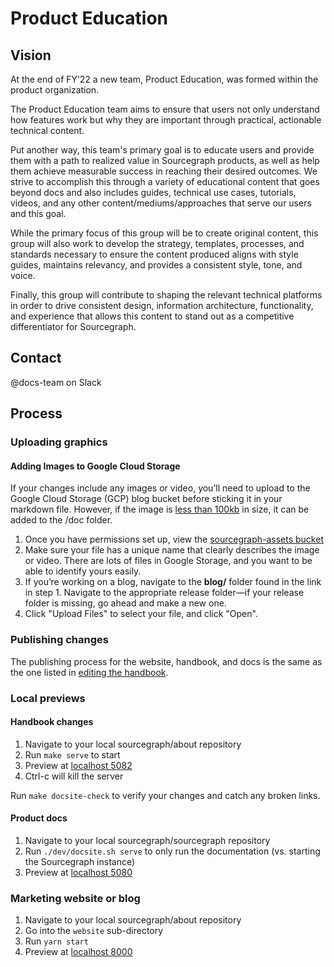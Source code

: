 # Product Education

## Vision

At the end of FY’22 a new team, Product Education, was formed within the product organization.

The Product Education team aims to ensure that users not only understand how features work but why they are important through practical, actionable technical content.

Put another way, this team's primary goal is to educate users and provide them with a path to realized value in Sourcegraph products, as well as help them achieve measurable success in reaching their desired outcomes. We strive to accomplish this through a variety of educational content that goes beyond docs and also includes guides, technical use cases, tutorials, videos, and any other content/mediums/approaches that serve our users and this goal.

While the primary focus of this group will be to create original content, this group will also work to develop the strategy, templates, processes, and standards necessary to ensure the content produced aligns with style guides, maintains relevancy, and provides a consistent style, tone, and voice.

Finally, this group will contribute to shaping the relevant technical platforms in order to drive consistent design, information architecture, functionality, and experience that allows this content to stand out as a competitive differentiator for Sourcegraph.

## Contact

@docs-team on Slack

## Process

### Uploading graphics

#### Adding Images to Google Cloud Storage

If your changes include any images or video, you’ll need to upload to the Google Cloud Storage (GCP) blog bucket before sticking it in your markdown file. However, if the image is [less than 100kb](https://sourcegraph.com/github.com/sourcegraph/sourcegraph/-/blob/doc/dev/documentation.md#adding-images-to-the-documentation) in size, it can be added to the /doc folder.

1. Once you have permissions set up, view the [sourcegraph-assets bucket](https://console.cloud.google.com/storage/browser/sourcegraph-assets/?project=sourcegraph-de&folder=true&organizationId=true_)
1. Make sure your file has a unique name that clearly describes the image or video. There are lots of files in Google Storage, and you want to be able to identify yours easily.
1. If you’re working on a blog, navigate to the **blog/** folder found in the link in step 1. Navigate to the appropriate release folder—if your release folder is missing, go ahead and make a new one.
1. Click "Upload Files" to select your file, and click "Open".

### Publishing changes

The publishing process for the website, handbook, and docs is the same as the one listed in [editing the handbook](../../../../handbook/editing/index.md).

### Local previews

#### Handbook changes

1. Navigate to your local sourcegraph/about repository
1. Run `make serve` to start
1. Preview at [localhost 5082](http://localhost:5082/)
1. Ctrl-c will kill the server

Run `make docsite-check` to verify your changes and catch any broken links.

#### Product docs

1. Navigate to your local sourcegraph/sourcegraph repository
1. Run `./dev/docsite.sh serve` to only run the documentation (vs. starting the Sourcegraph instance)
1. Preview at [localhost 5080](http://localhost:5080/)

### Marketing website or blog

1. Navigate to your local sourcegraph/about repository
1. Go into the `website` sub-directory
1. Run `yarn start`
1. Preview at [localhost 8000](http://localhost:8000/)
